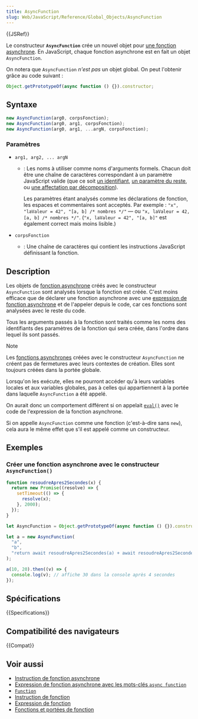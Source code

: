```yaml
---
title: AsyncFunction
slug: Web/JavaScript/Reference/Global_Objects/AsyncFunction
---
```


{{JSRef}}

Le constructeur **`AsyncFunction`** crée un nouvel objet pour [une fonction asynchrone](/fr/docs/Web/JavaScript/Reference/Statements/async_function). En JavaScript, chaque fonction asynchrone est en fait un objet `AsyncFunction`.

On notera que `AsyncFunction` _n'est pas_ un objet global. On peut l'obtenir grâce au code suivant&nbsp;:

```js
Object.getPrototypeOf(async function () {}).constructor;
```

## Syntaxe

```js
new AsyncFunction(arg0, corpsFonction);
new AsyncFunction(arg0, arg1, corpsFonction);
new AsyncFunction(arg0, arg1, ...argN, corpsFonction);
```

### Paramètres

- `arg1, arg2, ... argN`

  - : Les noms à utiliser comme noms d'arguments formels. Chacun doit être une chaîne de caractères correspondant à un paramètre JavaScript valide (que ce soit [un identifiant](/fr/docs/Glossary/Identifier), [un paramètre du reste](/fr/docs/Web/JavaScript/Reference/Functions/rest_parameters), ou [une affectation par décomposition](/fr/docs/Web/JavaScript/Reference/Operators/Destructuring_assignment)).

    Les paramètres étant analysés comme les déclarations de fonction, les espaces et commentaires sont acceptés. Par exemple&nbsp;: `"x", "laValeur = 42", "[a, b] /* nombres */"` — ou `"x, laValeur = 42, [a, b] /* nombres */"`. (`"x, laValeur = 42", "[a, b]"` est également correct mais moins lisible.)

- `corpsFonction`
  - : Une chaîne de caractères qui contient les instructions JavaScript définissant la fonction.

## Description

Les objets de [fonction asynchrone](/fr/docs/Web/JavaScript/Reference/Statements/async_function) créés avec le constructeur `AsyncFunction` sont analysés lorsque la fonction est créée. C'est moins efficace que de déclarer une fonction asynchrone avec une [expression de fonction asynchrone](/fr/docs/Web/JavaScript/Reference/Operators/async_function) et de l'appeler depuis le code, car ces fonctions sont analysées avec le reste du code.

Tous les arguments passés à la fonction sont traités comme les noms des identifiants des paramètres de la fonction qui sera créée, dans l'ordre dans lequel ils sont passés.

> [!NOTE]
> Les [fonctions asynchrones](/fr/docs/Web/JavaScript/Reference/Statements/async_function) créées avec le constructeur `AsyncFunction` ne créent pas de fermetures avec leurs contextes de création. Elles sont toujours créées dans la portée globale.
>
> Lorsqu'on les exécute, elles ne pourront accéder qu'à leurs variables locales et aux variables globales, pas à celles qui appartiennent à la portée dans laquelle `AsyncFunction` a été appelé.
>
> On aurait donc un comportement différent si on appelait [`eval()`](/fr/docs/Web/JavaScript/Reference/Global_Objects/eval) avec le code de l'expression de la fonction asynchrone.

Si on appelle `AsyncFunction` comme une fonction (c'est-à-dire sans `new`), cela aura le même effet que s'il est appelé comme un constructeur.

## Exemples

### Créer une fonction asynchrone avec le constructeur `AsyncFunction()`

```js
function resoudreApres2Secondes(x) {
  return new Promise((resolve) => {
    setTimeout(() => {
      resolve(x);
    }, 2000);
  });
}

let AsyncFunction = Object.getPrototypeOf(async function () {}).constructor;

let a = new AsyncFunction(
  "a",
  "b",
  "return await resoudreApres2Secondes(a) + await resoudreApres2Secondes(b);",
);

a(10, 20).then((v) => {
  console.log(v); // affiche 30 dans la console après 4 secondes
});
```

## Spécifications

{{Specifications}}

## Compatibilité des navigateurs

{{Compat}}

## Voir aussi

- [Instruction de fonction asynchrone](/fr/docs/Web/JavaScript/Reference/Statements/async_function)
- [Expression de fonction asynchrone avec les mots-clés `async function`](/fr/docs/Web/JavaScript/Reference/Operators/async_function)
- [`Function`](/fr/docs/Web/JavaScript/Reference/Global_Objects/Function)
- [Instruction de fonction](/fr/docs/Web/JavaScript/Reference/Statements/function)
- [Expression de fonction](/fr/docs/Web/JavaScript/Reference/Operators/function)
- [Fonctions et portées de fonction](/fr/docs/Web/JavaScript/Reference/Functions)
